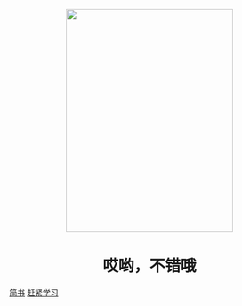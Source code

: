 ﻿<p align="center">
<img src="=https://images.pexels.com/photos/4711996/pexels-photo-4711996.jpeg?auto=compress&cs=tinysrgb&dpr=1&w=500" width="300" height="400"/>
</p>
<h1 align="center">哎哟，不错哦</h1>



[简书](https://www.jianshu.com/u/2de091b15b6e)
[赶紧学习](#docsify-demo)




